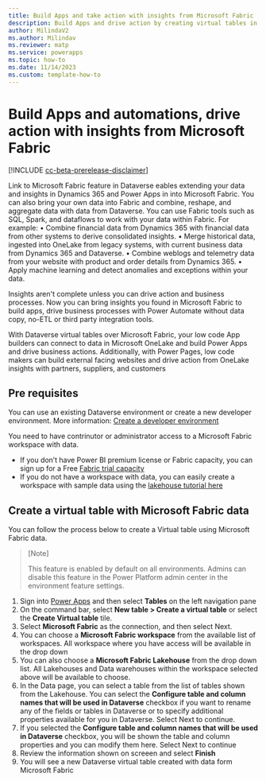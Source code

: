 ```yaml
---
title: Build Apps and take action with insights from Microsoft Fabric
description: Build Apps and drive action by creating virtual tables in dataverse with insights from Microsoft Fabric.
author: MilindaV2
ms.author: Milindav
ms.reviewer: matp
ms.service: powerapps
ms.topic: how-to
ms.date: 11/14/2023
ms.custom: template-how-to
---
```

# Build Apps and automations, drive action with insights from Microsoft Fabric 

[!INCLUDE [cc-beta-prerelease-disclaimer](../../includes/cc-beta-prerelease-disclaimer.md)]

Link to Microsoft Fabric feature in Dataverse eables extending your data and insights in Dynamics 365 and Power Apps in into Microsoft Fabric. You can also bring your own data into Fabric and combine, reshape, and aggregate data with data from Dataverse. You can use Fabric tools such as SQL, Spark, and dataflows to work with your data within Fabric. For example:
	• Combine financial data from Dynamics 365 with financial data from other systems to derive consolidated insights.
	• Merge historical data, ingested into OneLake from legacy systems, with current business data from Dynamics 365 and Dataverse.
	• Combine weblogs and telemetry data from your website with product and order details from Dynamics 365.
	• Apply machine learning and detect anomalies and exceptions within your data.

Insights aren't complete unless you can drive action and business processes. Now you can bring insights you found in Microsoft Fabric to build apps, drive business processes with Power Automate without data copy, no-ETL or third party integration tools. 

With Dataverse virtual tables over Microsoft Fabric, your low code App builders can connect to data in Microsoft OneLake and build Power Apps and drive business actions. 
Additionally, with Power Pages, low code makers can build external facing websites and drive action from OneLake insights with partners, suppliers, and customers

## Pre requisites
You can use an existing Dataverse environment or create a new developer environment. More information: [Create a developer environment](https://learn.microsoft.com/en-us/power-platform/developer/create-developer-environment)

You need to have contrinutor or administrator access to a Microsoft Fabric workspace with data. 
- If you don’t have Power BI premium license or Fabric capacity, you can sign up for a Free [Fabric trial capacity](https://learn.microsoft.com/en-us/fabric/get-started/fabric-trial)
- If you do not have a workspace with data, you can easily create a workspace with sample data using the [lakehouse tutorial here](https://learn.microsoft.com/en-us/fabric/data-engineering/tutorial-build-lakehouse)

## Create a virtual table with Microsoft Fabric data
You can follow the process below to create a Virtual table using Microsoft Fabric data.

>[Note]
> 
> This feature is enabled by default on all environments. Admins can disable this feature in the Power Platform admin center in the environment feature settings.
>

1. Sign into [Power Apps](https://make.powerapps.com) and then select **Tables** on the left navigation pane
2. On the command bar, select **New table > Create a virtual table** or select the **Create Virtual table** tile.
3. Select **Microsoft Fabric** as the connection, and then select Next.
4. You can choose a **Microsoft Fabric workspace** from the available list of workspaces. All workspace where you have access will be available in the drop down
5. You can also choose a **Microsoft Fabric Lakehouse** from the drop down list. All Lakehouses and Data warehouses within the workspace selected above will be available to choose.
6. In the Data page, you can select a table from the list of tables shown from the Lakehouse. You can select the **Configure table and column names that will be used in Dataverse** checkbox if you want to rename any of the fields or tables in Dataverse or to specify additional properties available for you in Dataverse. Select Next to continue.
7. If you selected the **Configure table and column names that will be used in Dataverse** checkbox, you will be shown the table and column properties and you can modify them here. Select Next to continue
8. Review the information shown on screeen and select **Finish**
9. You will see a new Dataverse virtual table created with data form Microsoft Fabric

 





